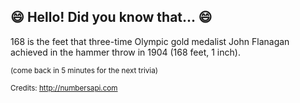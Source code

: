 ## :smile: Hello! Did you know that... :smile:
168 is the feet that three-time Olympic gold medalist John Flanagan achieved in the hammer throw in 1904 (168 feet, 1 inch).

<sup>(come back in 5 minutes for the next trivia)</sup>


<sup>Credits: http://numbersapi.com</sup>
